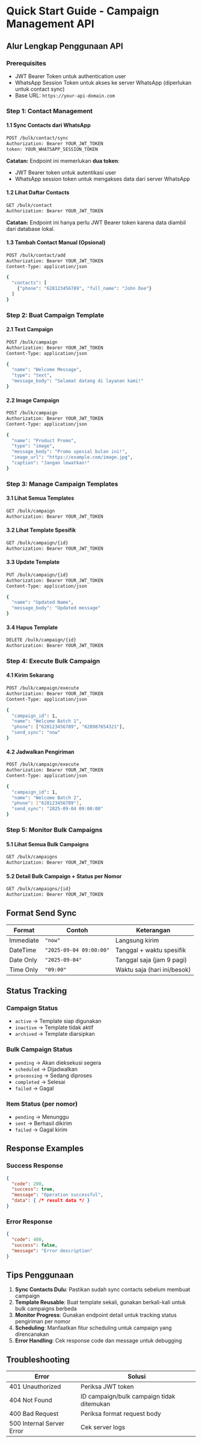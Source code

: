 # Quick Start Guide - Campaign Management API

## Alur Lengkap Penggunaan API

### Prerequisites
- JWT Bearer Token untuk authentication user
- WhatsApp Session Token untuk akses ke server WhatsApp (diperlukan untuk contact sync)
- Base URL: `https://your-api-domain.com`

### Step 1: Contact Management

#### 1.1 Sync Contacts dari WhatsApp
```bash
POST /bulk/contact/sync
Authorization: Bearer YOUR_JWT_TOKEN
token: YOUR_WHATSAPP_SESSION_TOKEN
```

**Catatan:** Endpoint ini memerlukan **dua token**:
- JWT Bearer token untuk autentikasi user
- WhatsApp session token untuk mengakses data dari server WhatsApp

#### 1.2 Lihat Daftar Contacts
```bash
GET /bulk/contact
Authorization: Bearer YOUR_JWT_TOKEN
```

**Catatan:** Endpoint ini hanya perlu JWT Bearer token karena data diambil dari database lokal.

#### 1.3 Tambah Contact Manual (Opsional)
```bash
POST /bulk/contact/add
Authorization: Bearer YOUR_JWT_TOKEN
Content-Type: application/json

{
  "contacts": [
    {"phone": "628123456789", "full_name": "John Doe"}
  ]
}
```

### Step 2: Buat Campaign Template

#### 2.1 Text Campaign
```bash
POST /bulk/campaign
Authorization: Bearer YOUR_JWT_TOKEN
Content-Type: application/json

{
  "name": "Welcome Message",
  "type": "text",
  "message_body": "Selamat datang di layanan kami!"
}
```

#### 2.2 Image Campaign
```bash
POST /bulk/campaign
Authorization: Bearer YOUR_JWT_TOKEN
Content-Type: application/json

{
  "name": "Product Promo",
  "type": "image",
  "message_body": "Promo spesial bulan ini!",
  "image_url": "https://example.com/image.jpg",
  "caption": "Jangan lewatkan!"
}
```

### Step 3: Manage Campaign Templates

#### 3.1 Lihat Semua Templates
```bash
GET /bulk/campaign
Authorization: Bearer YOUR_JWT_TOKEN
```

#### 3.2 Lihat Template Spesifik
```bash
GET /bulk/campaign/{id}
Authorization: Bearer YOUR_JWT_TOKEN
```

#### 3.3 Update Template
```bash
PUT /bulk/campaign/{id}
Authorization: Bearer YOUR_JWT_TOKEN
Content-Type: application/json

{
  "name": "Updated Name",
  "message_body": "Updated message"
}
```

#### 3.4 Hapus Template
```bash
DELETE /bulk/campaign/{id}
Authorization: Bearer YOUR_JWT_TOKEN
```

### Step 4: Execute Bulk Campaign

#### 4.1 Kirim Sekarang
```bash
POST /bulk/campaign/execute
Authorization: Bearer YOUR_JWT_TOKEN
Content-Type: application/json

{
  "campaign_id": 1,
  "name": "Welcome Batch 1",
  "phone": ["628123456789", "628987654321"],
  "send_sync": "now"
}
```

#### 4.2 Jadwalkan Pengiriman
```bash
POST /bulk/campaign/execute
Authorization: Bearer YOUR_JWT_TOKEN
Content-Type: application/json

{
  "campaign_id": 1,
  "name": "Welcome Batch 2", 
  "phone": ["628123456789"],
  "send_sync": "2025-09-04 09:00:00"
}
```

### Step 5: Monitor Bulk Campaigns

#### 5.1 Lihat Semua Bulk Campaigns
```bash
GET /bulk/campaigns
Authorization: Bearer YOUR_JWT_TOKEN
```

#### 5.2 Detail Bulk Campaign + Status per Nomor
```bash
GET /bulk/campaigns/{id}
Authorization: Bearer YOUR_JWT_TOKEN
```

## Format Send Sync

| Format | Contoh | Keterangan |
|--------|--------|------------|
| Immediate | `"now"` | Langsung kirim |
| DateTime | `"2025-09-04 09:00:00"` | Tanggal + waktu spesifik |
| Date Only | `"2025-09-04"` | Tanggal saja (jam 9 pagi) |
| Time Only | `"09:00"` | Waktu saja (hari ini/besok) |

## Status Tracking

### Campaign Status
- `active` → Template siap digunakan
- `inactive` → Template tidak aktif
- `archived` → Template diarsipkan

### Bulk Campaign Status  
- `pending` → Akan dieksekusi segera
- `scheduled` → Dijadwalkan
- `processing` → Sedang diproses
- `completed` → Selesai
- `failed` → Gagal

### Item Status (per nomor)
- `pending` → Menunggu
- `sent` → Berhasil dikirim  
- `failed` → Gagal kirim

## Response Examples

### Success Response
```json
{
  "code": 200,
  "success": true,
  "message": "Operation successful",
  "data": { /* result data */ }
}
```

### Error Response
```json
{
  "code": 400,
  "success": false,
  "message": "Error description"
}
```

## Tips Penggunaan

1. **Sync Contacts Dulu**: Pastikan sudah sync contacts sebelum membuat campaign
2. **Template Reusable**: Buat template sekali, gunakan berkali-kali untuk bulk campaigns berbeda
3. **Monitor Progress**: Gunakan endpoint detail untuk tracking status pengiriman per nomor
4. **Scheduling**: Manfaatkan fitur scheduling untuk campaign yang direncanakan
5. **Error Handling**: Cek response code dan message untuk debugging

## Troubleshooting

| Error | Solusi |
|-------|--------|
| 401 Unauthorized | Periksa JWT token |
| 404 Not Found | ID campaign/bulk campaign tidak ditemukan |
| 400 Bad Request | Periksa format request body |
| 500 Internal Server Error | Cek server logs |
